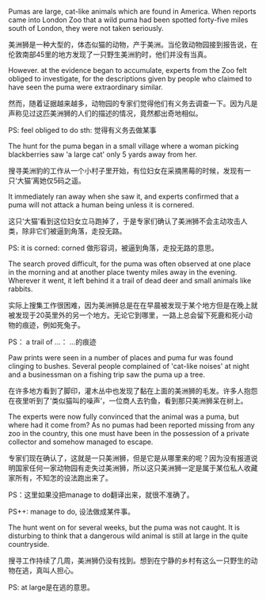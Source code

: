 Pumas are large, cat-like animals which are found in America. When reports came into London Zoo that a wild puma had been spotted forty-five miles south of London, they were not taken seriously.

美洲狮是一种大型的，体态似猫的动物，产于美洲。当伦敦动物园接到报告说，在伦敦南部45里的地方发现了一只野生美洲豹时，他们并没有当真。

 

 

However. at the evidence began to accumulate, experts from the Zoo felt obliged to investigate, for the descriptions given by people who claimed to have seen the puma were extraordinary similar.

然而，随着证据越来越多，动物园的专家们觉得他们有义务去调查一下。因为凡是声称见过这匹美洲狮的人们的描述的情况，竟然都出奇地相似。

PS: feel obliged to do sth: 觉得有义务去做某事

 

The hunt for the puma began in a small village where a woman picking blackberries saw 'a large cat' only 5 yards away from her.

搜寻美洲豹的工作从一个小村子里开始，有位妇女在采摘黑莓的时候，发现有一只‘大猫’离她仅5码之遥。

 

It immediately ran away when she saw it, and experts confirmed that a puma will not attack a human being unless it is cornered.

这只‘大猫’看到这位妇女立马跑掉了，于是专家们确认了美洲狮不会主动攻击人类，除非它们被逼到角落，走投无路。

PS: it is corned: corned 做形容词，被逼到角落，走投无路的意思。

 

The search proved difficult, for the puma was often observed at one place in the morning and at another place twenty miles away in the evening. Wherever it went, it left behind it a trail of dead deer and small animals like rabbits.

实际上搜集工作很困难，因为美洲狮总是在在早晨被发现于某个地方但是在晚上就被发现于20英里外的另一个地方。无论它到哪里，一路上总会留下死鹿和死小动物的痕迹，例如死兔子。

PS： a trail of ...： ...的痕迹

 

Paw prints were seen in a number of places and puma fur was found clinging to bushes. Several people complained of 'cat-like noises' at night and a businessman on a fishing trip saw the puma up a tree.

在许多地方看到了脚印，灌木丛中也发现了黏在上面的美洲狮的毛发。许多人抱怨在夜里听到了‘类似猫叫的噪声’，一位商人去钓鱼，看到那只美洲狮呆在树上。

 

The experts were now fully convinced that the animal was a puma, but where had it come from? As no pumas had been reported missing from any zoo in the country, this one must have been in the possession of a private collector and somehow managed to escape.

专家们现在确认了，这就是一只美洲狮，但是它是从哪里来的呢？因为没有报道说明国家任何一家动物园有走失过美洲狮，所以这只美洲狮一定是属于某位私人收藏家所有，不知怎的设法跑出来了。

PS：这里如果没把manage to do翻译出来，就很不准确了。

PS++: manage to do, 设法做成某件事。

 

The hunt went on for several weeks, but the puma was not caught. It is disturbing to think that a dangerous wild animal is still at large in the quite countryside.

搜寻工作持续了几周，美洲狮仍没有找到。想到在宁静的乡村有这么一只野生的动物在逃，真叫人担心。

PS: at large是在逃的意思。

 